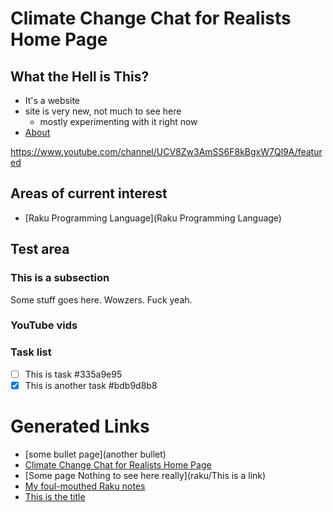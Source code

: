 # Climate Change Chat for Realists Home Page

## What the Hell is This?
* It's a website
* site is very new, not much to see here 
    * mostly experimenting with it right now
* [About](about)
 
https://www.youtube.com/channel/UCV8Zw3AmSS6F8kBgxW7Ql9A/featured

## Areas of current interest
* [Raku Programming Language](Raku Programming Language)

## Test area

### This is a subsection

Some stuff goes here. Wowzers. Fuck yeah.

### YouTube vids




### Task list
* [ ] This is task  #335a9e95
* [X] This is another task  #bdb9d8b8

# Generated Links

- [some bullet page](another bullet)
- [Climate Change Chat for Realists Home Page](index)
- [Some page Nothing to see here really](raku/This is a link)
- [My foul-mouthed Raku notes](raku/index)
- [This is the title](twitter/markdown)
